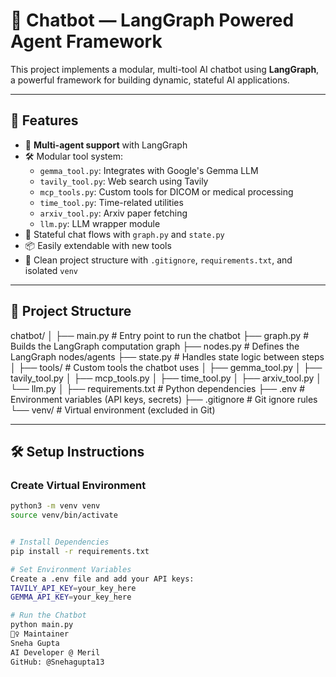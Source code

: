 # 🧠 Chatbot — LangGraph Powered Agent Framework

This project implements a modular, multi-tool AI chatbot using **LangGraph**, a powerful framework for building dynamic, stateful AI applications.

---

## 🚀 Features

- 🤖 **Multi-agent support** with LangGraph
- 🛠️ Modular tool system:
  - `gemma_tool.py`: Integrates with Google's Gemma LLM
  - `tavily_tool.py`: Web search using Tavily
  - `mcp_tools.py`: Custom tools for DICOM or medical processing
  - `time_tool.py`: Time-related utilities
  - `arxiv_tool.py`: Arxiv paper fetching
  - `llm.py`: LLM wrapper module
- 🔄 Stateful chat flows with `graph.py` and `state.py`
- 📦 Easily extendable with new tools
- 📂 Clean project structure with `.gitignore`, `requirements.txt`, and isolated `venv`

---

## 📁 Project Structure

chatbot/
│
├── main.py # Entry point to run the chatbot
├── graph.py # Builds the LangGraph computation graph
├── nodes.py # Defines the LangGraph nodes/agents
├── state.py # Handles state logic between steps
│
├── tools/ # Custom tools the chatbot uses
│ ├── gemma_tool.py
│ ├── tavily_tool.py
│ ├── mcp_tools.py
│ ├── time_tool.py
│ ├── arxiv_tool.py
│ └── llm.py
│
├── requirements.txt # Python dependencies
├── .env # Environment variables (API keys, secrets)
├── .gitignore # Git ignore rules
└── venv/ # Virtual environment (excluded in Git)


---

## 🛠️ Setup Instructions

### Create Virtual Environment
```bash
python3 -m venv venv
source venv/bin/activate


# Install Dependencies
pip install -r requirements.txt

# Set Environment Variables
Create a .env file and add your API keys:
TAVILY_API_KEY=your_key_here
GEMMA_API_KEY=your_key_here

# Run the Chatbot
python main.py
🙋‍♀️ Maintainer
Sneha Gupta
AI Developer @ Meril
GitHub: @Snehagupta13

